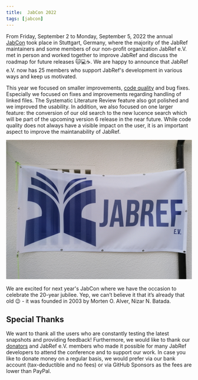 ```yaml
---
title:  JabCon 2022
tags: [jabcon]
---
```


From Friday, September 2 to Monday, September 5, 2022 the annual [JabCon](https://jabcon.jabref.org/) took place in Stuttgart, Germany, where the majority of the JabRef maintainers and some members of our non-profit organization JabRef e.V. met in person and worked together to improve JabRef and discuss the roadmap for future releases 🐱💻☕.
We are happy to announce that JabRef e.V. now has 25 members who support JabRef's development in various ways and keep us motivated.

This year we focused on smaller improvements, [code quality](https://devdocs.jabref.org/code-howtos/code-quality.html) and bug fixes.
Especially we focused on fixes and improvements regarding handling of linked files.
The Systematic Literature Review feature also got polished and we improved the usability.
In addition, we also focused on one larger feature: the conversion of our old search to the new lucence search which will be part of the upcoming version 6 release in the near future.
While code quality does not always have a visible impact on the user, it is an important aspect to improve the maintanability of JabRef.

![JabRef e.V. Flag at a wall](/img/JabRefEV-min.jpg)

We are excited for next year's JabCon where we have the occasion to celebrate the 20-year jubilee. Yep, we can’t believe it that it’s already that old 😉 - it was founded in 2003 by Morten O. Alver, Nizar N. Batada.

## Special Thanks

We want to thank all the users who are constantly testing the latest snapshots and providing feedback!
Furthermore, we would like to thank our [donators](https://donations.jabref.org) and JabRef e.V. members who made it possible for many JabRef developers to attend the conference and to support our work.
In case you like to donate money on a regular basis, we would prefer via our bank account (tax-deductible and no fees) or via GitHub Sponsors as the fees are lower than PayPal.
